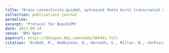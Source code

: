 ```yaml
---
title: "Brain connectivity-guided, optimised theta burst transcranial magnetic stimulation to improve central pain modulation in knee osteoarthritis pain (BoostCPM): Protocol of a pilot randomised clinical trial in a secondary care setting in the UK"
collection: publications-journal
permalink: 
excerpt: 'Protocol for BoostCPM'
date: 2023-09-14
venue: 'BMJ Open'
paperurl: https://bmjopen.bmj.com/node/300441.full
citation: 'Drabek, M., Hodkinson, D., Horvath, S., Millar, B., <b>Pszczolkowski Parraguez, S.</b>, Tench, C.R., Tanasescu, R., Lankappa, S., Morriss, R., Walsh, D. and Auer, D.P., 2023. &quotBrain connectivity-guided, optimised theta burst transcranial magnetic stimulation to improve central pain modulation in knee osteoarthritis pain (BoostCPM): Protocol of a pilot randomised clinical trial in a secondary care setting in the UK&quot; <i>BMJ open</i>, 13(10), p.e073378'
---
```

